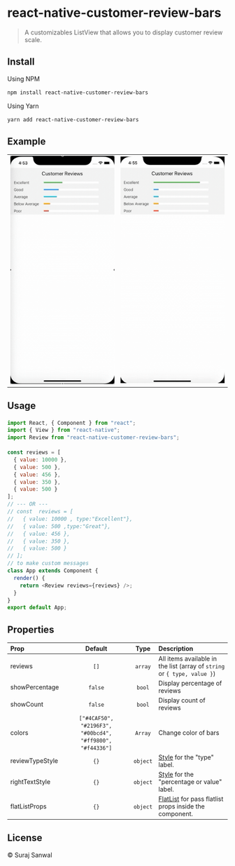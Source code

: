# react-native-customer-review-bars

> A customizables ListView that allows you to display customer review scale.

## Install

Using NPM

```sh
npm install react-native-customer-review-bars
```

Using Yarn

```sh
yarn add react-native-customer-review-bars
```

## Example

|                        |                            |
| :--------------------- | :------------------------: |
| ![](images/normal.gif) | ![](images/percentage.gif) |

## Usage

```js
import React, { Component } from "react";
import { View } from "react-native";
import Review from "react-native-customer-review-bars";

const reviews = [
  { value: 10000 },
  { value: 500 },
  { value: 456 },
  { value: 350 },
  { value: 500 }
];
// --- OR ---
// const  reviews = [
//   { value: 10000 , type:"Excellent"},
//   { value: 500 ,type:"Great"},
//   { value: 456 },
//   { value: 350 },
//   { value: 500 }
// ];
// to make custom messages
class App extends Component {
  render() {
    return <Review reviews={reviews} />;
  }
}
export default App;
```

## Properties

| Prop            |                          Default                          |   Type   | Description                                                                                                             |
| :-------------- | :-------------------------------------------------------: | :------: | :---------------------------------------------------------------------------------------------------------------------- |
| reviews         |                           `[]`                            | `array`  | All items available in the list (array of `string` or `{ type, value }`)                                                |  |
| showPercentage  |                          `false`                          |  `bool`  | Display percentage of reviews                                                                                           |
| showCount       |                          `false`                          |  `bool`  | Display count of reviews                                                                                                |
| colors          | `["#4CAF50", "#2196F3", "#00bcd4", "#ff9800", "#f44336"]` | `Array`  | Change color of bars                                                                                                    |  |
| reviewTypeStyle |                           `{}`                            | `object` | [Style](https://facebook.github.io/react-native/docs/text.html#style) for the "type" label.                             |  |
| rightTextStyle  |                           `{}`                            | `object` | [Style](https://facebook.github.io/react-native/docs/text.html#style) for the "percentage or value" label.              |  |
| flatListProps   |                           `{}`                            | `object` | [FlatList](https://facebook.github.io/react-native/docs/flatlist#docsNav) for pass flatlist props inside the component. |  |

## License

© Suraj Sanwal

